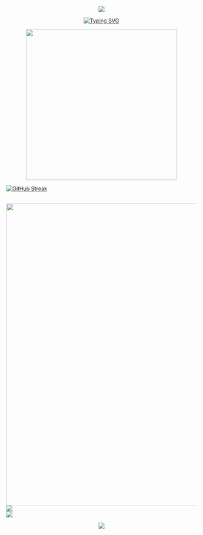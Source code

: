 <p align="center">
    <img src="https://capsule-render.vercel.app/api?type=waving&height=300&color=gradient&text=Welcome%20to%20my%20space&fontAlign=48&fontColor=0d1117&animation=fadeIn&stroke=0d1117&reversal=false&desc=Salianbooth&descAlign=61&descAlignY=38" />
</p>
<p align="center">
<a href="https://git.io/typing-svg"><img src="https://readme-typing-svg.demolab.com?font=Fira+Code&pause=1000&color=A347F7&center=&vCenter=&repeat=&width=444&lines=Welcome+to+my+Github+profile+page!;I'm+addicted+to+programming" alt="Typing SVG" /></a>
</p>

<p align="center">
<img align="center" width="400" src="https://github-readme-stats.vercel.app/api?username=Salianbooth&theme=transparent&include_all_commits=true&show_icons=true&hide_border=true" />

<a href="https://git.io/streak-stats"><img src="https://streak-stats.demolab.com?user=Salianbooth&theme=tokyonight&hide_border=false%C2%A0%E5%81%87" alt="GitHub Streak" /></a>

  <br />
<img width="800" src="https://github-readme-activity-graph.vercel.app/graph?username=Salianbooth&theme=github-compact&hide_border=true&area=true" />



<img align="center" src="https://github-readme-stats.vercel.app/api/top-langs/?username=Salianbooth&theme=transparent&hide_border=true&layout=donut-vertical&langs_count=6" />
    <br />
<img align="center" src="https://skillicons.dev/icons?i=py,c,cpp,cs,java,html,css,js,ts,md,matlab&theme=light" />
</p>

<p align="center">
    <img src="https://capsule-render.vercel.app/api?type=wave&height=300&color=gradient&text=The%20end&section=footer&reversal=false&fontAlignY=64&animation=fadeIn" />
</p>
